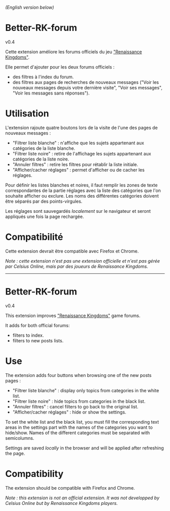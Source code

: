 *(English version below)*

# Better-RK-forum
v0.4

Cette extension améliore les forums officiels du jeu ["Renaissance Kingdoms"](https://www.renaissancekingdoms.com).

Elle permet d'ajouter pour les deux forums officiels :

* des filtres à l'index du forum.
* des filtres aux pages de recherches de nouveaux messages ("Voir les nouveaux messages depuis votre dernière visite", "Voir ses messages", "Voir les messages sans réponses").

# Utilisation
L'extension rajoute quatre boutons lors de la visite de l'une des pages de nouveaux messages :

* "Filtrer liste blanche" : n'affiche que les sujets appartenant aux catégories de la liste blanche.
* "Filtrer liste noire" : retire de l'affichage les sujets appartenant aux catégories de la liste noire.
* "Annuler filtres" : retire les filtres pour rétablir la liste initiale. 
* "Afficher/cacher réglages" : permet d'afficher ou de cacher les réglages. 

Pour définir les listes blanches et noires, il faut remplir les zones de texte correspondantes de la partie réglages avec la liste des catégories que l'on souhaite afficher ou exclure. Les noms des différentes catégories doivent être séparés par des points-virgules. 

Les réglages sont sauvegardés *localement* sur le navigateur et seront appliqués une fois la page rechargée. 


# Compatibilité
Cette extension devrait être compatible avec Firefox et Chrome.

*Note : cette extension n'est pas une extension officielle et n'est pas gérée par Celsius Online, mais par des joueurs de Renaissance Kingdoms.*

---
# Better-RK-forum
v0.4

This extension improves ["Renaissance Kingdoms"](https://www.renaissancekingdoms.com) game forums. 

It adds for both official forums:

* filters to index.
* filters to new posts lists.

# Use
The extension adds four buttons when browsing one of the new posts pages :

* "Filtrer liste blanche" : display only topics from categories in the white list. 
* "Filtrer liste noire" : hide topics from categories in the black list.
* "Annuler filtres" : cancel filters to go back to the original list.
* "Afficher/cacher réglages" : hide or show the settings. 

To set the white list and the black list, you must fill the corresponding text areas in the settings part with the names of the categories you want to hide/show. Names of the different categories must be separated with semicolumns.

Settings are saved *locally* in the browser and will be applied after refreshing the page. 


# Compatibility
The extension should be compatible with Firefox and Chrome.

*Note : this extension is not an official extension. It was not developped by Celsius Online but by Renaissance Kingdoms players.*
